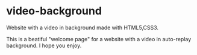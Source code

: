 # video-background
Website with a video in background made with HTML5,CSS3.

This is a beatiful "welcome page" for a website with a video in auto-replay background.
I hope you enjoy.
